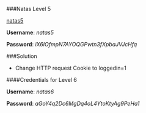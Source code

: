 ###Natas Level 5 

[natas5](http://natas5.natas.labs.overthewire.org)

**Username**: *natas5*

**Password**: *iX6IOfmpN7AYOQGPwtn3fXpbaJVJcHfq*


###Solution

- Change HTTP request Cookie to loggedin=1

####Credentials for Level 6 

**Username**: *natas6*

**Password**: *aGoY4q2Dc6MgDq4oL4YtoKtyAg9PeHa1*

